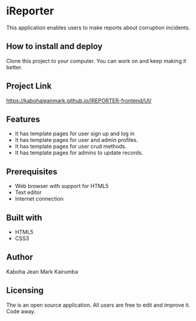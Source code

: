 # iReporter

This application enables users to make reports about corruption incidents.

## How to install and deploy
Clone this project to your computer. You can work on and keep making it better.

## Project Link
https://kabohajeanmark.github.io/IREPORTER-frontend/UI/


## Features
- It has template pages for user sign up and log in 
- It has template pages for user and admin profiles.
- It has template pages for user crud methods.
- It has template pages for admins to update records.


## Prerequisites

- Web browser with support for HTML5
- Text editor
- Internet connection

## Built with
- HTML5
- CSS3

## Author
Kaboha Jean Mark Kairumba

## Licensing
The is an open source application. All users are free to edit and improve it. Code away.
